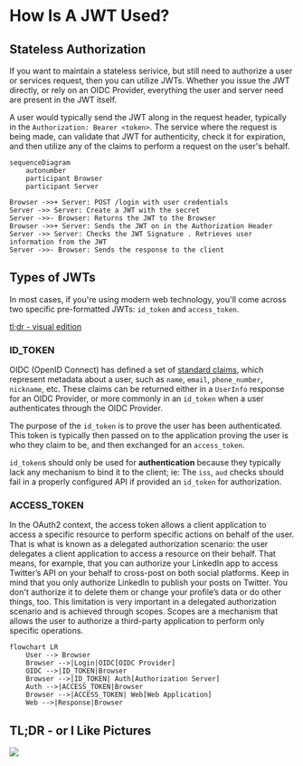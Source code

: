 # How Is A JWT Used?

## Stateless Authorization

If you want to maintain a stateless serivice, but still need to authorize a user or services request, then you can utilize JWTs. Whether you issue the JWT directly, or rely on an OIDC Provider, everything the user and server need are present in the JWT itself. 

A user would typically send the JWT along in the request header, typically in the `Authorization: Bearer <token>`. The service where the request is being made, can validate that JWT for authenticity, check it for expiration, and then utilize any of the claims to perform a request on the user's behalf.

```mermaid
sequenceDiagram
    autonumber
    participant Browser
    participant Server

Browser ->>+ Server: POST /login with user credentials
Server ->> Server: Create a JWT with the secret
Server ->>- Browser: Returns the JWT to the Browser
Browser ->>+ Server: Sends the JWT on in the Authorization Header
Server ->> Server: Checks the JWT Signature . Retrieves user information from the JWT
Server ->>- Browser: Sends the response to the client
```

## Types of JWTs
In most cases, if you're using modern web technology, you'll come across two specific pre-formatted JWTs: `id_token` and `access_token`.

[tl;dr - visual edition](https://images.ctfassets.net/23aumh6u8s0i/2y2MCTq87UqQ1uzCJsl4M/c6f127f738f0d13017ff47544958d880/id-token-vs-access-token.jpg)

### ID_TOKEN
OIDC (OpenID Connect) has defined a set of [standard claims](https://openid.net/specs/openid-connect-core-1_0.html#StandardClaims), which represent metadata about a user, such as `name`, `email`, `phone_number`, `nickname`, etc. These claims can be returned either in a `UserInfo` response for an OIDC Provider, or more commonly in an `id_token` when a user authenticates through the OIDC Provider. 

The purpose of the `id_token` is to prove the user has been authenticated. This token is typically then passed on to the application proving the user is who they claim to be, and then exchanged for an `access_token`.

`id_token`s should only be used for **authentication** because they typically lack any mechanism to bind it to the client; ie: The `iss`, `aud` checks should fail in a properly configured API if provided an `id_token` for authorization.

### ACCESS_TOKEN
In the OAuth2 context, the access token allows a client application to access a specific resource to perform specific actions on behalf of the user. That is what is known as a delegated authorization scenario: the user delegates a client application to access a resource on their behalf. That means, for example, that you can authorize your LinkedIn app to access Twitter’s API on your behalf to cross-post on both social platforms. Keep in mind that you only authorize LinkedIn to publish your posts on Twitter. You don't authorize it to delete them or change your profile’s data or do other things, too. This limitation is very important in a delegated authorization scenario and is achieved through scopes. Scopes are a mechanism that allows the user to authorize a third-party application to perform only specific operations.


```mermaid
flowchart LR
    User --> Browser
    Browser -->|Login|OIDC[OIDC Provider]
    OIDC -->|ID_TOKEN|Browser
    Browser -->|ID_TOKEN| Auth[Authorization Server]
    Auth -->|ACCESS_TOKEN|Browser
    Browser -->|ACCESS_TOKEN| Web[Web Application]
    Web -->|Response|Browser
```

## TL;DR - or I Like Pictures
![](https://images.ctfassets.net/23aumh6u8s0i/2y2MCTq87UqQ1uzCJsl4M/c6f127f738f0d13017ff47544958d880/id-token-vs-access-token.jpg)
